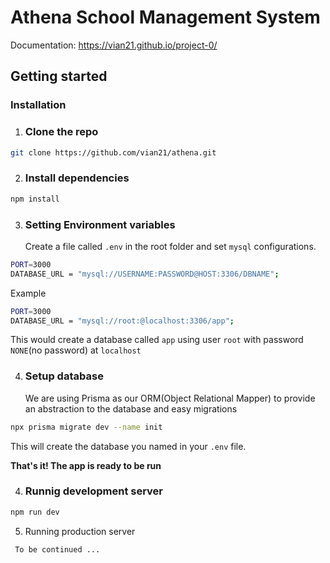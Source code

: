 # Athena School Management System

Documentation: https://vian21.github.io/project-0/

## Getting started

### Installation

1. ### Clone the repo

```sh
git clone https://github.com/vian21/athena.git
```

2. ### Install dependencies

```sh
npm install
```

3. ### Setting Environment variables
    Create a file called `.env` in the root folder and set `mysql` configurations.

```sh
PORT=3000
DATABASE_URL = "mysql://USERNAME:PASSWORD@HOST:3306/DBNAME";
```

Example

```sh
PORT=3000
DATABASE_URL = "mysql://root:@localhost:3306/app";
```

This would create a database called `app` using user `root` with password `NONE`(no password) at `localhost`

4. ### Setup database
    We are using Prisma as our ORM(Object Relational Mapper) to provide an abstraction to the database and easy migrations

```sh
npx prisma migrate dev --name init
```

This will create the database you named in your `.env` file.

**That's it! The app is ready to be run**

4. ### Runnig development server

```sh
npm run dev
```

5. Running production server

```
 To be continued ...
```
